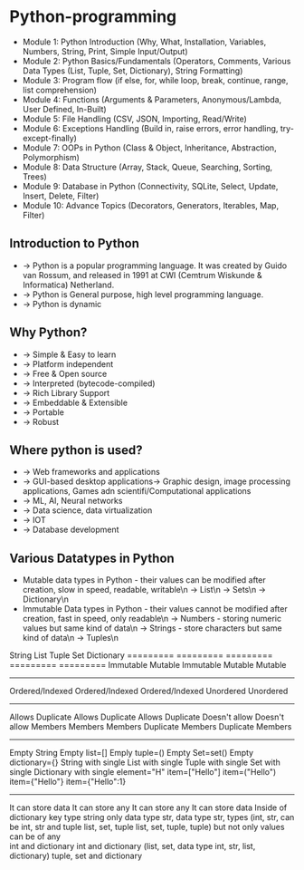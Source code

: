 # Python-programming

* Module 1: Python Introduction (Why, What, Installation, Variables, Numbers, String, Print, Simple Input/Output)
* Module 2: Python Basics/Fundamentals (Operators, Comments, Various Data Types (List, Tuple, Set, Dictionary), String Formatting)
* Module 3: Program flow (if else, for, while loop, break, continue, range, list comprehension)
* Module 4: Functions (Arguments & Parameters, Anonymous/Lambda, User Defined, In-Built)
* Module 5: File Handling (CSV, JSON, Importing, Read/Write)
* Module 6: Exceptions Handling (Build in, raise errors, error handling, try-except-finally)
* Module 7: OOPs in Python (Class & Object, Inheritance, Abstraction, Polymorphism)
* Module 8: Data Structure (Array, Stack, Queue, Searching, Sorting, Trees)
* Module 9: Database in Python (Connectivity, SQLite, Select, Update, Insert, Delete, Filter)
* Module 10: Advance Topics (Decorators, Generators, Iterables, Map, Filter)

## Introduction to Python
* -> Python is a popular programming language. It was created by Guido van Rossum, and released in 1991 at CWI (Cemtrum Wiskunde & Informatica) Netherland.
* -> Python is General purpose, high level programming language.
* -> Python is dynamic

## Why Python?
* -> Simple & Easy to learn
* -> Platform independent
* -> Free & Open source
* -> Interpreted (bytecode-compiled)
* -> Rich Library Support
* -> Embeddable & Extensible
* -> Portable
* -> Robust

## Where python is used?
* -> Web frameworks and applications
* -> GUI-based desktop applications-> Graphic design, image processing applications, Games adn scientifi/Computational applications
* -> ML, AI, Neural networks
* -> Data science, data virtualization
* -> IOT 
* -> Database development

## Various Datatypes in Python
* Mutable data types in Python - their values can be modified after creation, slow in speed, readable, writable\n
-> List\n
-> Sets\n
-> Dictionary\n
* Immutable Data types in Python - their values cannot be modified after creation, fast in speed, only readable\n
-> Numbers - storing numeric values but same kind of data\n
-> Strings - store characters but same kind of data\n
-> Tuples\n


String                List                Tuple               Set                 Dictionary
=========             =========           =========           =========           =========
Immutable             Mutable             Immutable           Mutable             Mutable
---------             ---------           ---------           ---------           ---------
Ordered/Indexed       Ordered/Indexed     Ordered/Indexed     Unordered           Unordered
---------             ---------           ---------           ---------           ---------
Allows Duplicate      Allows Duplicate    Allows Duplicate    Doesn't allow       Doesn't allow
Members               Members             Members             Duplicate Members   Duplicate Members
---------             ---------           ---------           ---------           ---------
Empty String          Empty list=[]       Emply tuple=()      Empty Set=set()     Empty dictionary={}
String with single    List with single    Tuple with single   Set with single     Dictionary with single
element="H"           item=["Hello"]      item=("Hello")      item={"Hello"}      item={"Hello":1}
---------             ---------           ---------           ---------           ---------
It can store data     It can store any    It can store any    It can store data   Inside of dictionary key
type string only      data type str,      data type str,      types (int, str,    can be int, str and tuple
                      list, set, tuple    list, set, tuple,   tuple) but not      only values can be of any      
                      int and dictionary  int and dictionary  (list, set,         data type int, str, list,
                                                               dictionary)        tuple, set and dictionary

